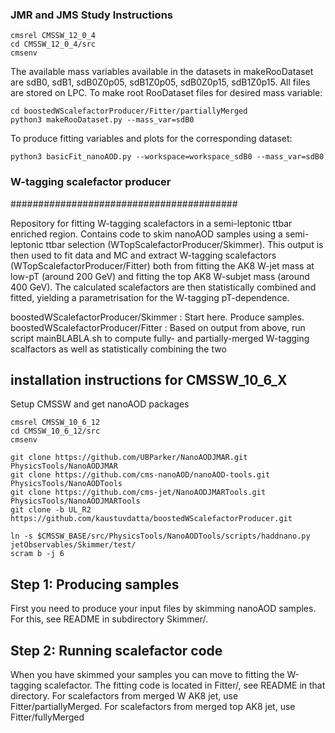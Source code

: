 ### JMR and JMS Study Instructions ###
```
cmsrel CMSSW_12_0_4
cd CMSSW_12_0_4/src
cmsenv
```
The available mass variables available in the datasets in makeRooDataset are sdB0, sdB1, sdB0Z0p05, sdB1Z0p05, sdB0Z0p15, sdB1Z0p15. All files are stored on LPC.
To make root RooDataset files for desired mass variable:
```
cd boostedWScalefactorProducer/Fitter/partiallyMerged
python3 makeRooDataset.py --mass_var=sdB0
```
To produce fitting variables and plots for the corresponding dataset:
```
python3 basicFit_nanoAOD.py --workspace=workspace_sdB0 --mass_var=sdB0
```

### W-tagging scalefactor producer ###
#########################################

Repository for fitting W-tagging scalefactors in a semi-leptonic ttbar enriched region. Contains code to skim nanoAOD samples using a semi-leptonic ttbar selection (WTopScalefactorProducer/Skimmer). This output is then used to fit data and MC and extract W-tagging scalefactors (WTopScalefactorProducer/Fitter) both from fitting the AK8 W-jet mass at low-pT (around 200 GeV) and fitting the top AK8 W-subjet mass (around 400 GeV). The calculated scalefactors are then statistically combined and fitted, yielding a parametrisation for the W-tagging pT-dependence.

boostedWScalefactorProducer/Skimmer : Start here. Produce samples.
boostedWScalefactorProducer/Fitter  : Based on output from above, run script mainBLABLA.sh to compute fully- and partially-merged W-tagging scalfactors as well as statistically combining the two

## installation instructions for CMSSW_10_6_X
Setup CMSSW and get nanoAOD packages
```
cmsrel CMSSW_10_6_12
cd CMSSW_10_6_12/src
cmsenv

git clone https://github.com/UBParker/NanoAODJMAR.git PhysicsTools/NanoAODJMAR
git clone https://github.com/cms-nanoAOD/nanoAOD-tools.git PhysicsTools/NanoAODTools
git clone https://github.com/cms-jet/NanoAODJMARTools.git PhysicsTools/NanoAODJMARTools
git clone -b UL_R2 https://github.com/kaustuvdatta/boostedWScalefactorProducer.git 

ln -s $CMSSW_BASE/src/PhysicsTools/NanoAODTools/scripts/haddnano.py jetObservables/Skimmer/test/
scram b -j 6
```
## Step 1: Producing samples

First you need to produce your input files by skimming nanoAOD samples. For this, see README in subdirectory Skimmer/.


## Step 2: Running scalefactor code

When you have skimmed your samples you can move to fitting the W-tagging scalefactor. The fitting code is located in Fitter/, see README in that directory. For scalefactors from merged W AK8 jet, use Fitter/partiallyMerged. For scalefactors from merged top AK8 jet, use Fitter/fullyMerged

